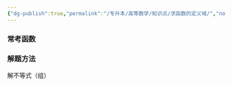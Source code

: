 ```yaml
---
{"dg-publish":true,"permalink":"/专升本/高等数学/知识点/求函数的定义域/","noteIcon":""}
---
```


### 常考函数

### 解题方法
解不等式（组）